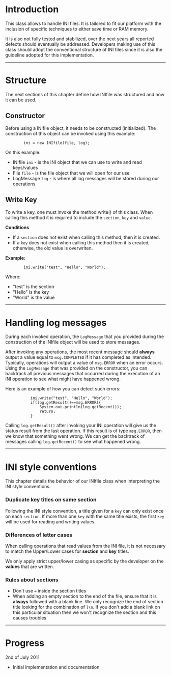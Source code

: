 # Introduction #

This class allows to handle INI files. It is tailored to fit our platform with the inclusion of specific techniques to either save time or RAM memory.

It is also not fully tested and stabilized, over the next years all reported defects should eventually be addressed. Developers making use of this class should adopt the conventional structure of INI files since it is also the guideline adopted for this implementation.


---



# Structure #

The next sections of this chapter define how INIfile was structured and how it can be used.

## Constructor ##

Before using a INIfile object, it needs to be constructed (initialized). The construction of this object can be invoked using this example:
```
		ini = new INIfile(file, log);
```

On this example:
  * INIfile `ini` - is the INI object that we can use to write and read keys/values
  * File `file` - is the file object that we will open for our use
  * LogMessage `log` - is where all log messages will be stored during our operations

## Write Key ##

To write a key, one must invoke the method write() of this class. When calling this method it is required to include the `section`, `key` and `value`.

**Conditions**
  * If a `section` does not exist when calling this method, then it is created.
  * If a `key` does not exist when calling this method then it is created, otherwise, the old value is overwriten.

**Example:**
```
		ini.write("test", "Hello", "World");
```

Where:
  * "test" is the section
  * "Hello" is the key
  * "World" is the value



---


# Handling log messages #

During each invoked operation, the `LogMessage` that you provided during the construction of the INIfile object will be used to store messages.

After invoking any operations, the most recent message should **always** output a value equal to `msg.COMPLETED` if it has completed as intended. Typically, operations will output a value of `msg.ERROR` when an error occurs. Using the `LogMessage` that was provided on the constructor, you can backtrack all previous messages that occurred during the execution of an INI operation to see what might have happened wrong.

Here is an example of how you can detect such errors:
```
           ini.write("test", "Hello", "World");
           if(log.getResult()==msg.ERROR){
               System.out.println(log.getRecent());
               return;
           }
```

Calling `log.getResult()` after invoking your INI operation will give us the status result from the last operation. If this result is of type `msg.ERROR`, then we know that something went wrong. We can get the backtrack of messages calling `log.getRecent()` to see what happened wrong.


---


# INI style conventions #

This chapter details the behavior of our INIfile class when interpreting the INI style conventions.

### Duplicate key titles on same section ###

Following the INI style convention, a title given for a `key` can only exist once on each `section`. If more than one `key` with the same title exists, the first `key` will be used for reading and writing values.

### Differences of letter cases ###

When calling operations that read values from the INI file, it is not necessary to match the Upper/Lower cases for **section** and **key** titles.

We only apply strict upper/lower casing as specific by the developer on the **values** that are written.


### Rules about sections ###

  * Don't use `=` inside the section titles
  * When adding an empty section to the end of the file, ensure that it is **always** followed with a blank line. We only recognize the end of section title looking for the combination of `]\n`. If you don't add a blank link on this particular situation then we won't recognize the section and this causes troubles


---


# Progress #

2nd of July 2011
  * Initial implementation and documentation